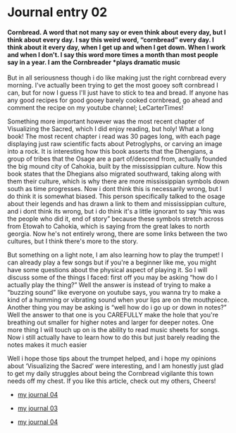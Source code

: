 # Journal entry 02

#### Cornbread. A word that not many say or even think about every day, but I think about every day. I say this weird word, “cornbread” every day. I think about it every day, when I get up and when I get down. When I work and when I don't. I say this word more times a month than most people say in a year. I am the Cornbreader *plays dramatic music
But in all seriousness though i do like making just the right cornbread every morning. I've actually been trying to get the most gooey soft cornbread I can, but for now I guess I'll just have to stick to tea and bread. If anyone has any good recipes for good gooey barely cooked cornbread, go ahead and comment the recipe on my youtube channel; LeCarterTimes!

Something more important however was the most recent chapter of Visualizing the Sacred, which I did enjoy reading, but holy! What a long book! The most recent chapter i read was 30 pages long, with each page displaying just raw scientific facts about 
Petroglyphs, or carving an image into a rock. It is interesting how this book asserts that the Dhengians, a group of tribes that the Osage are a part of/descend from,  actually founded the big mound city of Cahokia, built by the mississippian culture. Now this book states that the Dhegians also migrated southward, taking along with them their culture, which is why there are more mississippian symbols down south as time progresses. Now i dont think this is necessarily wrong, but I do think it is somewhat biased. This person specifically talked to the osage about their legends and has drawn a link to them and mississippian culture, and i dont think its wrong, but i do think it's a little ignorant to say “this was the people who did it, end of story” because these symbols stretch across from Etowah to Cahokia, which is saying from the great lakes to north georgia. Now he's not entirely wrong, there are some links between the two cultures, but I think there's more to the story.

But something on a light note, I am also learning how to play the trumpet!
I can already play a few songs but if you're a beginner like me, you might have some questions about the physical aspect of playing it. So I will discuss some of the things I faced: first off you may be asking “how do I actually play the thing?” Well the answer is instead of trying to make a “buzzing sound” like everyone on youtube says, you wanna try to make a kind of a humming or vibrating sound when your lips are on the mouthpiece. Another thing you may be asking is “well how do i go up or down in notes?” Well the answer to that one is you CAREFULLY make the hole that you're breathing out smaller for higher notes and larger for deeper notes. One more thing I will touch up on is the ability to read music sheets for songs. Now i still actually have to learn how to do this but just barely reading the notes makes it much easier

Well i hope those tips about the trumpet helped, and i hope my opinions about ‘Visualizing the Sacred’ were interesting, and I am honestly just glad to get my daily struggles about being the Cornbread vigilante this town needs off my chest. If you like this article, check out my others, Cheers!

- [my journal 04](https://lecartertimes.github.io/articlefive.html)

- [my journal 03](https://lecartertimes.github.io/articlefour.html)

- [my journal 04](https://lecartertimes.github.io/articlefive.html)

